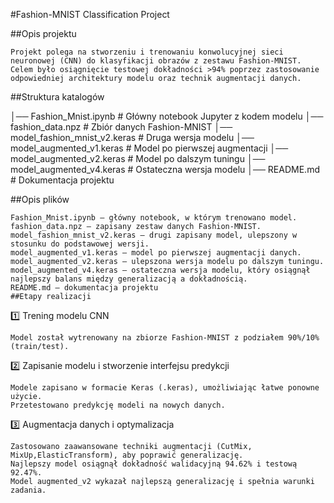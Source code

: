 #Fashion-MNIST Classification Project

##Opis projektu

    Projekt polega na stworzeniu i trenowaniu konwolucyjnej sieci neuronowej (CNN) do klasyfikacji obrazów z zestawu Fashion-MNIST. Celem było osiągnięcie testowej dokładności >94% poprzez zastosowanie odpowiedniej architektury modelu oraz technik augmentacji danych.

##Struktura katalogów

    
│── Fashion_Mnist.ipynb                   # Główny notebook Jupyter z kodem modelu
│── fashion_data.npz                       # Zbiór danych Fashion-MNIST
│── model_fashion_mnist_v2.keras           # Druga wersja modelu
│── model_augmented_v1.keras               # Model po pierwszej augmentacji
│── model_augmented_v2.keras               # Model po dalszym tuningu
│── model_augmented_v4.keras               # Ostateczna wersja modelu
│── README.md                               # Dokumentacja projektu


##Opis plików

    Fashion_Mnist.ipynb – główny notebook, w którym trenowano model.
    fashion_data.npz – zapisany zestaw danych Fashion-MNIST.
    model_fashion_mnist_v2.keras – drugi zapisany model, ulepszony w stosunku do podstawowej wersji.
    model_augmented_v1.keras – model po pierwszej augmentacji danych.
    model_augmented_v2.keras – ulepszona wersja modelu po dalszym tuningu.
    model_augmented_v4.keras – ostateczna wersja modelu, który osiągnął najlepszy balans między generalizacją a dokładnością.
    README.md – dokumentacja projektu
    ##Etapy realizacji

1️⃣ Trening modelu CNN

    Model został wytrenowany na zbiorze Fashion-MNIST z podziałem 90%/10% (train/test).


2️⃣ Zapisanie modelu i stworzenie interfejsu predykcji

    Modele zapisano w formacie Keras (.keras), umożliwiając łatwe ponowne użycie.
    Przetestowano predykcję modeli na nowych danych.

3️⃣ Augmentacja danych i optymalizacja

    Zastosowano zaawansowane techniki augmentacji (CutMix, MixUp,ElasticTransform), aby poprawić generalizację.
    Najlepszy model osiągnął dokładność walidacyjną 94.62% i testową 92.47%.
    Model augmented_v2 wykazał najlepszą generalizację i spełnia warunki zadania.

